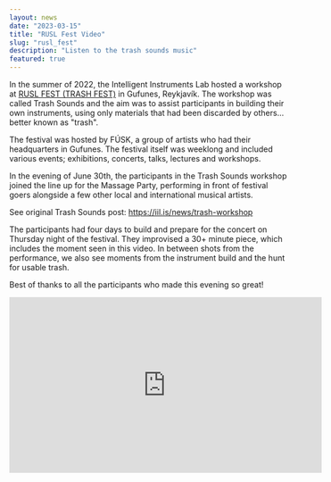 ```yaml
---
layout: news
date: "2023-03-15"
title: "RUSL Fest Video"
slug: "rusl_fest"
description: "Listen to the trash sounds music"
featured: true
---
```


<script> import CaptionedImage from "../../components/Images/CaptionedImage.svelte" </script>

In the summer of 2022, the Intelligent Instruments Lab hosted a workshop at <a href="https://ruslfest.is/Home">RUSL FEST (TRASH FEST)</a> in Gufunes, Reykjavík. The workshop was called Trash Sounds and the aim was to assist participants in building their own instruments, using only materials that had been discarded by others... better known as "trash".

<CaptionedImage
  src="news/trash-5122.jpg"
  alt="A group of people standing outside an industrial looking building."
  caption="RUSL Festival hosts Elín Margot and Llama-Sea welcome the group to the Frog building on the first day of the Trash Sound workshop"/>

The festival was hosted by FÚSK, a group of artists who had their headquarters in Gufunes. The festival itself was weeklong and included various events; exhibitions, concerts, talks, lectures and workshops. 

<CaptionedImage
  src="news/trash-5143.jpg"
  alt="People sitting in a workshop space."
  caption="Everyone introduced themselves and got to know each other"/>

In the evening of June 30th, the participants in the Trash Sounds workshop joined the line up for the Massage Party, performing in front of festival goers alongside a few other local and international musical artists.

See original Trash Sounds post: https://iil.is/news/trash-workshop

<CaptionedImage
  src="news/trash-5132.jpg"
  alt="Three people sitting by a table."
  caption="Participants getting ready to go out hunting for trash"/>

The participants had four days to build and prepare for the concert on Thursday night of the festival. They improvised a 30+ minute piece, which includes the moment seen in this video. In between shots from the performance, we also see moments from the instrument build and the hunt for usable trash.

Best of thanks to all the participants who made this evening so great!

<iframe width="560" height="315" src="https://www.youtube.com/watch?v=jkE-5VO8X00" title="YouTube video player" frameborder="0" allow="accelerometer; autoplay; clipboard-write; encrypted-media; gyroscope; picture-in-picture" allowfullscreen></iframe>
&nbsp;
